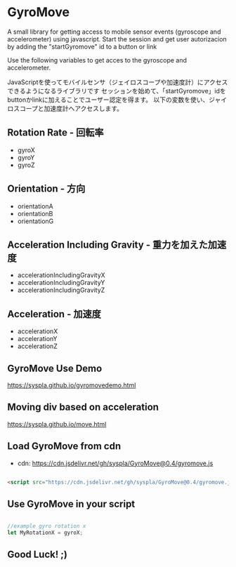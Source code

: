 # GyroMove


A small library for  getting access to mobile sensor events (gyroscope and accelerometer) using javascript.
Start the session and get user autorizacion by adding the "startGyromove" id to a button or link

Use the following variables to get acces to the gyroscope and accelerometer.


JavaScriptを使ってモバイルセンサ（ジェイロスコープや加速度計）にアクセスできるようになるライブラリです
セッションを始めて、「startGyromove」idをbuttonかlinkに加えることでユーザー認定を得ます。
以下の変数を使い、ジャイロスコープと加速度計へアクセスします。



## Rotation Rate -  回転率


- gyroX
- gyroY
- gyroZ



## Orientation - 方向


- orientationA
- orientationB
- orientationG



## Acceleration Including Gravity - 重力を加えた加速度


- accelerationIncludingGravityX
- accelerationIncludingGravityY
- accelerationIncludingGravityZ



## Acceleration - 加速度


- accelerationX
- accelerationY
- accelerationZ



## GyroMove Use Demo


https://syspla.github.io/gyromovedemo.html


## Moving div based on acceleration


https://syspla.github.io/move.html



## Load GyroMove from cdn


- cdn: https://cdn.jsdelivr.net/gh/syspla/GyroMove@0.4/gyromove.js



```html

<script src="https://cdn.jsdelivr.net/gh/syspla/GyroMove@0.4/gyromove.js" charset="utf-8"></script>


```



## Use GyroMove in your script


```javascript

//example gyro rotation x
let MyRotationX = gyroX;

```




## Good Luck! ;)




